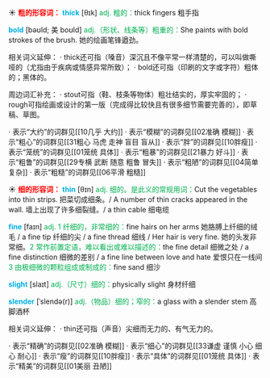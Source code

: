 ☀ <font color="red">**粗的形容词：**</font>
<font color="sky blue">**thick**</font> [θɪk] 
<font color="#00b050">adj. 粗的：</font>thick fingers 粗手指
           
<font color="sky blue">**bold**</font> [bəʊld; 美 boʊld]
<font color="#00b050">adj.（形状、线条等）粗重的：</font>She paints with bold strokes of the brush. 她的绘画笔锋遒劲。

相关词义延伸：
· thick还可指（嗓音）深沉且不像平常一样清楚的，可以叫做嘶哑的（尤指由于疾病或情感异常所致）；
· bold还可指（印刷的文字或字符）粗体的；黑体的。

周边词汇补充：
· stout可指（鞋、枝条等物体）粗壮结实的，厚实牢固的；
· rough可指绘画或设计的第一版（完成得比较快且有很多细节需要完善的），即草稿、草图。

· 表示“大约”的词群见[[10几乎 大约]]
· 表示“模糊”的词群见[[02准确 模糊]]
· 表示“粗心”的词群见[[31粗心 马虎 走神 盲目 盲从]]
· 表示“胖”的词群见[[10胖瘦]]
· 表示“笼统”的词群见[[01笼统 具体]]
· 表示“粗暴”的词群见[[21暴力 好斗]]
· 表示“粗鲁”的词群见[[29专横 武断 随意 粗鲁 冒失]]
· 表示“粗陋”的词群见[[04简单 复杂]]
· 表示“粗糙”的词群见[[06平滑 粗糙]]

☀ <font color="red">**细的形容词：**</font>
<font color="sky blue">**thin**</font> [θɪn] 
<font color="#00b050">adj. 细的。是此义的常规用词：</font>Cut the vegetables into thin strips. 把菜切成细条。/ A number of thin cracks appeared in the wall. 墙上出现了许多细裂缝。/ a thin cable 细电缆

<font color="sky blue">**fine**</font> [faɪn] 
<font color="#00b050">adj. 1 纤细的，非常细的：</font>fine hairs on her arms 她胳膊上纤细的绒毛 / a fine tip 纤细的尖 / a fine thread 细线 / Her hair is very fine. 她的头发非常细。<font color="#00b050">2 常作前置定语，难以看出或难以描述的：</font>the fine detail 细微之处 / a fine distinction 细微的差别 / a fine line between love and hate 爱恨只在一线间 <font color="#00b050">3 由极细微的颗粒组成或制成的：</font>fine sand 细沙

<font color="sky blue">**slight**</font> [slaɪt] 
<font color="#00b050">adj.（尺寸）细的：</font>physically slight 身材纤细
           
<font color="sky blue">**slender**</font> [ˈslendə(r)]
<font color="#00b050">adj.（物品）细的；窄的：</font>a glass with a slender stem 高脚酒杯

相关词义延伸：
· thin还可指（声音）尖细而无力的、有气无力的。

· 表示“精确”的词群见[[02准确 模糊]]
· 表示“细心”的词群见[[33谦虚 谨慎 小心 细心 耐心]]
· 表示“瘦”的词群见[[10胖瘦]]
· 表示“具体”的词群见[[01笼统 具体]]
· 表示“精美”的词群见[[01美丽 丑陋]]
